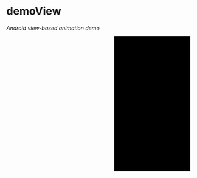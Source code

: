 # demoView

*Android view-based animation demo*

<img src="screenshots/anim.gif" width="200" align="right" hspace="20">
